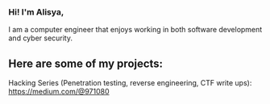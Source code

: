 ### Hi! I'm Alisya,

I am a computer engineer that enjoys working in both software development and cyber security. 

## Here are some of my projects:

Hacking Series (Penetration testing, reverse engineering, CTF write ups): https://medium.com/@971080

<!--
**alisyakainth/alisyakainth** is a ✨ _special_ ✨ repository because its `README.md` (this file) appears on your GitHub profile.

Here are some ideas to get you started:

- 🔭 I’m currently working on ...
- 🌱 I’m currently learning ...
- 👯 I’m looking to collaborate on ...
- 🤔 I’m looking for help with ...
- 💬 Ask me about ...
- 📫 How to reach me: ...
- 😄 Pronouns: ...
- ⚡ Fun fact: ...
-->
